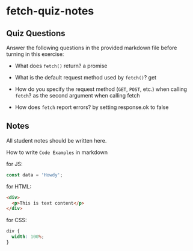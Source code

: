 # fetch-quiz-notes

## Quiz Questions

Answer the following questions in the provided markdown file before turning in this exercise:

- What does `fetch()` return?
  a promise

- What is the default request method used by `fetch()`?
  get

- How do you specify the request method (`GET`, `POST`, etc.) when calling `fetch`?
  as the second argument when calling fetch

- How does `fetch` report errors?
  by setting response.ok to false

## Notes

All student notes should be written here.

How to write `Code Examples` in markdown

for JS:

```javascript
const data = 'Howdy';
```

for HTML:

```html
<div>
  <p>This is text content</p>
</div>
```

for CSS:

```css
div {
  width: 100%;
}
```
